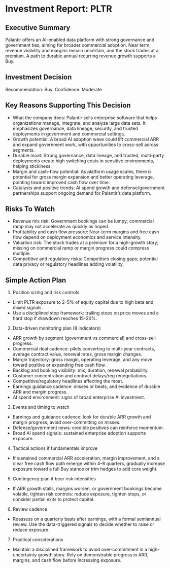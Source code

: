 # Investment Report: PLTR
## Executive Summary
Palantir offers an AI-enabled data platform with strong governance and government ties, aiming for broader commercial adoption. Near term, revenue visibility and margins remain uncertain, and the stock trades at a premium. A path to durable annual recurring revenue growth supports a Buy.

## Investment Decision
Recommendation: Buy. Confidence: Moderate

## Key Reasons Supporting This Decision
- What the company does: Palantir sells enterprise software that helps organizations manage, integrate, and analyze large data sets. It emphasizes governance, data lineage, security, and trusted deployments in government and commercial settings.
- Growth potential: A broad AI adoption wave could lift commercial ARR and expand government work, with opportunities to cross-sell across segments.
- Durable moat: Strong governance, data lineage, and trusted, multi-party deployments create high switching costs in sensitive environments, helping stickiness.
- Margin and cash-flow potential: As platform usage scales, there is potential for gross margin expansion and better operating leverage, pointing toward improved cash flow over time.
- Catalysts and positive trends: AI spend growth and defense/government partnerships support ongoing demand for Palantir’s data platform.

## Risks To Watch
- Revenue mix risk: Government bookings can be lumpy; commercial ramp may not accelerate as quickly as hoped.
- Profitability and cash flow pressure: Near-term margins and free cash flow depend on deployment economics and service intensity.
- Valuation risk: The stock trades at a premium for a high-growth story; missing on commercial ramp or margin progress could compress multiple.
- Competitive and regulatory risks: Competitors closing gaps; potential data privacy or regulatory headlines adding volatility.

## Simple Action Plan
1) Position sizing and risk controls
- Limit PLTR exposure to 2–5% of equity capital due to high beta and mixed signals.
- Use a disciplined stop framework: trailing stops on price moves and a hard stop if drawdown reaches 15–20%.

2) Data-driven monitoring plan (8 indicators)
- ARR growth by segment (government vs commercial) and cross-sell progress.
- Commercial deal cadence: pilots converting to multi-year contracts, average contract value, renewal rates, gross margin changes.
- Margin trajectory: gross margin, operating leverage, and any move toward positive or expanding free cash flow.
- Backlog and booking visibility: mix, duration, renewal probability.
- Customer concentration and contract delays/reg renegotiations.
- Competitive/regulatory headlines affecting the moat.
- Earnings guidance cadence: misses or beats, and evidence of durable ARR and margin progress.
- AI spend environment: signs of broad enterprise AI investment.

3) Events and timing to watch
- Earnings and guidance cadence: look for durable ARR growth and margin progress; avoid over-committing on misses.
- Defense/government news: credible positives can reinforce momentum.
- Broad AI spend signals: sustained enterprise adoption supports exposure.

4) Tactical actions if fundamentals improve
- If sustained commercial ARR acceleration, margin improvement, and a clear free cash flow path emerge within 4–8 quarters, gradually increase exposure toward a full Buy stance or trim hedges to add core weight.

5) Contingency plan if bear risk intensifies
- If ARR growth stalls, margins worsen, or government bookings become volatile, tighten risk controls: reduce exposure, tighten stops, or consider partial exits to protect capital.

6) Review cadence
- Reassess on a quarterly basis after earnings, with a formal semiannual review. Use the data-triggered signals to decide whether to raise or reduce exposure.

7) Practical considerations
- Maintain a disciplined framework to avoid over-commitment in a high-uncertainty growth story. Rely on demonstrable progress in ARR, margins, and cash flow before increasing exposure.